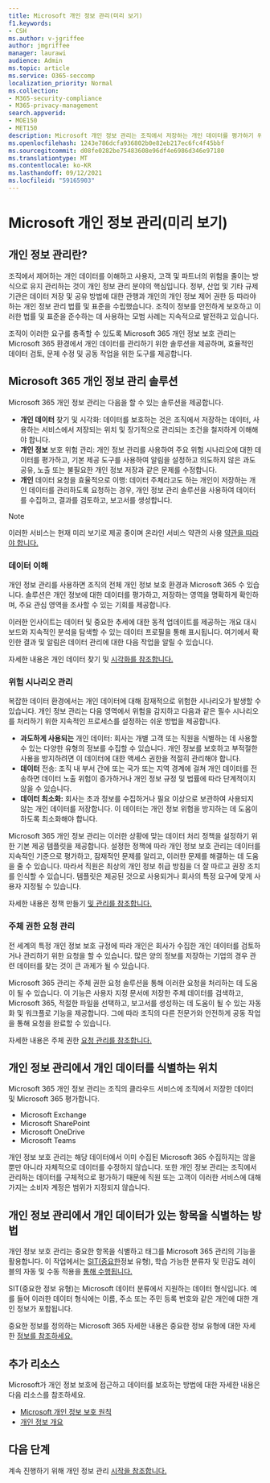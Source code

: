 ```yaml
---
title: Microsoft 개인 정보 관리(미리 보기)
f1.keywords:
- CSH
ms.author: v-jgriffee
author: jmgriffee
manager: laurawi
audience: Admin
ms.topic: article
ms.service: O365-seccomp
localization_priority: Normal
ms.collection:
- M365-security-compliance
- M365-privacy-management
search.appverid:
- MOE150
- MET150
description: Microsoft 개인 정보 관리는 조직에서 저장하는 개인 데이터를 평가하기 위한 솔루션을 Microsoft 365 개인 정보 위험을 식별하고 수정하는 데 도움이 됩니다.
ms.openlocfilehash: 1243e786dcfa936802b0e82eb217ec6fc4f45bbf
ms.sourcegitcommit: d08fe0282be75483608e96df4e6986d346e97180
ms.translationtype: MT
ms.contentlocale: ko-KR
ms.lasthandoff: 09/12/2021
ms.locfileid: "59165903"
---
```

# <a name="microsoft-privacy-management-preview"></a>Microsoft 개인 정보 관리(미리 보기)

## <a name="what-is-privacy-management"></a>개인 정보 관리란?

조직에서 제어하는 개인 데이터를 이해하고 사용자, 고객 및 파트너의 위험을 줄이는 방식으로 유지 관리하는 것이 개인 정보 관리 분야의 핵심입니다. 정부, 산업 및 기타 규제 기관은 데이터 저장 및 공유 방법에 대한 관행과 개인의 개인 정보 제어 권한 등 따라야 하는 개인 정보 관리 법률 및 표준을 수립했습니다. 조직이 정보를 안전하게 보호하고 이러한 법률 및 표준을 준수하는 데 사용하는 모범 사례는 지속적으로 발전하고 있습니다.

조직이 이러한 요구를 충족할 수 있도록 Microsoft 365 개인 정보 보호 관리는 Microsoft 365 환경에서 개인 데이터를 관리하기 위한 솔루션을 제공하며, 효율적인 데이터 검토, 문제 수정 및 공동 작업을 위한 도구를 제공합니다.

## <a name="microsoft-365-privacy-management-solutions"></a>Microsoft 365 개인 정보 관리 솔루션

Microsoft 365 개인 정보 관리는 다음을 할 수 있는 솔루션을 제공합니다.

- **개인 데이터** 찾기 및 시각화: 데이터를 보호하는 것은 조직에서 저장하는 데이터, 사용하는 서비스에서 저장되는 위치 및 장기적으로 관리되는 조건을 철저하게 이해해야 합니다.
- **개인 정보** 보호 위험 관리: 개인 정보 관리를 사용하여 주요 위험 시나리오에 대한 데이터를 평가하고, 기본 제공 도구를 사용하여 알림을 설정하고 의도하지 않은 과도 공유, 노출 또는 불필요한 개인 정보 저장과 같은 문제를 수정합니다.
- **개인** 데이터 요청을 효율적으로 이행: 데이터 주체라고도 하는 개인이 저장하는 개인 데이터를 관리하도록 요청하는 경우, 개인 정보 관리 솔루션을 사용하여 데이터를 수집하고, 결과를 검토하고, 보고서를 생성합니다. 

> [!NOTE]
> 이러한 서비스는 현재 미리 보기로 제공 중이며 온라인 서비스 약관의 사용 [약관을 따라야 합니다.](https://www.microsoft.com/en-us/licensing/product-licensing/products)

### <a name="understand-your-data"></a>데이터 이해

개인 정보 관리를 사용하면 조직의 전체 개인 정보 보호 환경과 Microsoft 365 수 있습니다. 솔루션은 개인 정보에 대한 데이터를 평가하고, 저장하는 영역을 명확하게 확인하며, 주요 관심 영역을 조사할 수 있는 기회를 제공합니다.

이러한 인사이트는  데이터 및 중요한 추세에 대한 동적 업데이트를 제공하는 개요 대시보드와 지속적인 분석을 탐색할 수 있는 데이터 프로필을 통해 표시됩니다. 여기에서 확인한 결과 및 알림은 데이터 관리에 대한 다음 작업을 알릴 수 있습니다.

자세한 내용은 개인 데이터 찾기 및 [시각화를 참조합니다.](privacy-management-data-profile.md)

### <a name="manage-risk-scenarios"></a>위험 시나리오 관리

복잡한 데이터 환경에서는 개인 데이터에 대해 잠재적으로 위험한 시나리오가 발생할 수 있습니다. 개인 정보 관리는 다음 영역에서 위험을 감지하고 다음과 같은 필수 시나리오를 처리하기 위한 지속적인 프로세스를 설정하는 쉬운 방법을 제공합니다.

- **과도하게 사용되는** 개인 데이터: 회사는 개별 고객 또는 직원을 식별하는 데 사용할 수 있는 다양한 유형의 정보를 수집할 수 있습니다. 개인 정보를 보호하고 부적절한 사용을 방지하려면 이 데이터에 대한 액세스 권한을 적절히 관리해야 합니다.
- **데이터** 전송: 조직 내 부서 간에 또는 국가 또는 지역 경계에 걸쳐 개인 데이터를 전송하면 데이터 노출 위험이 증가하거나 개인 정보 규정 및 법률에 따라 단계적이지 않을 수 있습니다.
- **데이터 최소화:** 회사는 초과 정보를 수집하거나 필요 이상으로 보관하여 사용되지 않는 개인 데이터를 저장합니다. 이 데이터는 개인 정보 위험을 방지하는 데 도움이 하도록 최소화해야 합니다.

Microsoft 365 개인 정보 관리는 이러한 상황에 맞는 데이터 처리 정책을 설정하기 위한 기본 제공 템플릿을 제공합니다. 설정한 정책에 따라 개인 정보 보호 관리는 데이터를 지속적인 기준으로 평가하고, 잠재적인 문제를 알리고, 이러한 문제를 해결하는 데 도움을 줄 수 있습니다. 따라서 직원은 최상의 개인 정보 취급 방침을 더 잘 따르고 권장 조치를 인식할 수 있습니다. 템플릿은 제공된 것으로 사용되거나 회사의 특정 요구에 맞게 사용자 지정될 수 있습니다.

자세한 내용은 정책 만들기 [및 관리를 참조합니다.](privacy-management-policies.md)

### <a name="manage-subject-rights-requests"></a>주체 권한 요청 관리

전 세계의 특정 개인 정보 보호 규정에 따라 개인은 회사가 수집한 개인 데이터를 검토하거나 관리하기 위한 요청을 할 수 있습니다. 많은 양의 정보를 저장하는 기업의 경우 관련 데이터를 찾는 것이 큰 과제가 될 수 있습니다.

Microsoft 365 관리는 주체 권한 요청 솔루션을 통해 이러한 요청을 처리하는 데 도움이 될 수 있습니다. 이 기능은 사용자 지정 문서에 저장한 주체 데이터를 검색하고, Microsoft 365, 적절한 파일을 선택하고, 보고서를 생성하는 데 도움이 될 수 있는 자동화 및 워크플로 기능을 제공합니다. 그에 따라 조직의 다른 전문가와 안전하게 공동 작업을 통해 요청을 완료할 수 있습니다.

자세한 내용은 주체 권한 [요청 관리를 참조합니다.](privacy-management-subject-rights-requests.md)

## <a name="where-privacy-management-identifies-personal-data"></a>개인 정보 관리에서 개인 데이터를 식별하는 위치

Microsoft 365 개인 정보 관리는 조직의 클라우드 서비스에 조직에서 저장한 데이터 및 Microsoft 365 평가합니다.

- Microsoft Exchange
- Microsoft SharePoint
- Microsoft OneDrive
- Microsoft Teams

개인 정보 보호 관리는 해당 데이터에서 이미 수집된 Microsoft 365 수집하지는 않을 뿐만 아니라 자체적으로 데이터를 수정하지 않습니다. 또한 개인 정보 관리는 조직에서 관리하는 데이터를 구체적으로 평가하기 때문에 직원 또는 고객이 이러한 서비스에 대해 가지는 소비자 계정은 범위가 지정되지 않습니다.

## <a name="how-privacy-management-identifies-items-with-personal-data"></a>개인 정보 관리에서 개인 데이터가 있는 항목을 식별하는 방법

개인 정보 보호 관리는 중요한 항목을 식별하고 태그를 Microsoft 365 관리의 기능을 활용합니다. 이 작업에서는 [SIT(중요한](sensitive-information-type-learn-about.md)정보 유형), 학습 [](classifier-learn-about.md)가능한 분류자 및 민감도 레이블의 자동 및 수동 적용을 [통해 수행됩니다.](sensitivity-labels.md)

SIT(중요한 정보 유형)는 Microsoft 데이터 분류에서 지원하는 데이터 형식입니다. 예를 들어 이러한 데이터 형식에는 이름, 주소 또는 주민 등록 번호와 같은 개인에 대한 개인 정보가 포함됩니다.

중요한 정보를 정의하는 Microsoft 365 자세한 내용은 중요한 정보 유형에 대한 자세한 [정보를 참조하세요.](sensitive-information-type-learn-about.md)

## <a name="additional-resources"></a>추가 리소스

Microsoft가 개인 정보 보호에 접근하고 데이터를 보호하는 방법에 대한 자세한 내용은 다음 리소스를 참조하세요.

- [Microsoft 개인 정보 보호 원칙](https://www.microsoft.com/en-us/trust-center/privacy)
- [개인 정보 개요](/compliance/assurance/assurance-privacy)

## <a name="next-steps"></a>다음 단계

계속 진행하기 위해 개인 정보 관리 [시작을 참조합니다.](privacy-management-setup.md)
